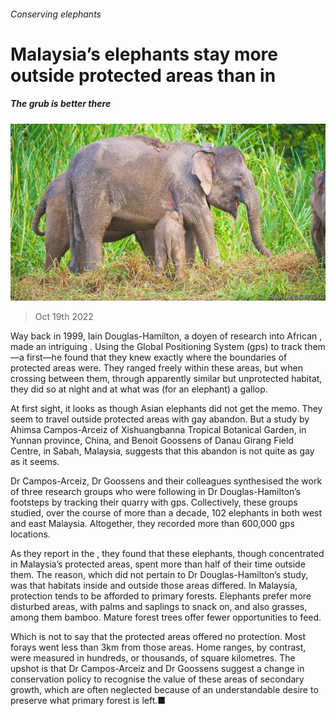 ###### Conserving elephants

# Malaysia’s elephants stay more outside protected areas than in 

##### The grub is better there 

![image](images/20221022_STP003.jpg) 

> Oct 19th 2022 

Way back in 1999, Iain Douglas-Hamilton, a doyen of research into African , made an intriguing . Using the Global Positioning System (gps) to track them—a first—he found that they knew exactly where the boundaries of protected areas were. They ranged freely within these areas, but when crossing between them, through apparently similar but unprotected habitat, they did so at night and at what was (for an elephant) a gallop.

At first sight, it looks as though Asian elephants did not get the memo. They seem to travel outside protected areas with gay abandon. But a study by Ahimsa Campos-Arceiz of Xishuangbanna Tropical Botanical Garden, in Yunnan province, China, and Benoit Goossens of Danau Girang Field Centre, in Sabah, Malaysia, suggests that this abandon is not quite as gay as it seems.

Dr Campos-Arceiz, Dr Goossens and their colleagues synthesised the work of three research groups who were following in Dr Douglas-Hamilton’s footsteps by tracking their quarry with gps. Collectively, these groups studied, over the course of more than a decade, 102 elephants in both west and east Malaysia. Altogether, they recorded more than 600,000 gps locations.

As they report in the , they found that these elephants, though concentrated in Malaysia’s protected areas, spent more than half of their time outside them. The reason, which did not pertain to Dr Douglas-Hamilton’s study, was that habitats inside and outside those areas differed. In Malaysia, protection tends to be afforded to primary forests. Elephants prefer more disturbed areas, with palms and saplings to snack on, and also grasses, among them bamboo. Mature forest trees offer fewer opportunities to feed.

Which is not to say that the protected areas offered no protection. Most forays went less than 3km from those areas. Home ranges, by contrast, were measured in hundreds, or thousands, of square kilometres. The upshot is that Dr Campos-Arceiz and Dr Goossens suggest a change in conservation policy to recognise the value of these areas of secondary growth, which are often neglected because of an understandable desire to preserve what primary forest is left.■


